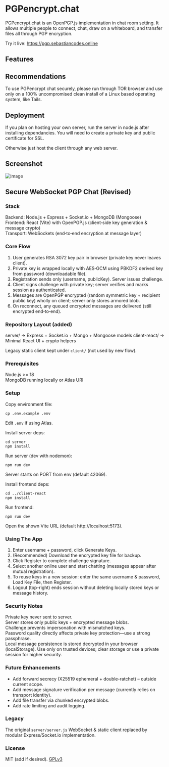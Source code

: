 
# PGPencrypt.chat

PGPencrypt.chat is an OpenPGP.js implementation in chat room setting. It allows multiple people to connect, chat, draw on a whiteboard, and transfer files all through PGP encryption.

Try it live: https://pgp.sebastiancodes.online


## Features


## Recommendations

To use PGPencrypt chat securely, please run through TOR browser and use only on a 100% uncompromised clean install of a Linux based operating system, like Tails.

## Deployment

If  you plan on hosting your own server, run the server in node.js after installing dependancies. You will need to create a private key and public certificate for SSL. 

Otherwise just host the client through any web server. 

## Screenshot

![image](https://sebastiancodes.online/github/pgp.png)

## Secure WebSocket PGP Chat (Revised)

### Stack
Backend: Node.js + Express + Socket.io + MongoDB (Mongoose)  
Frontend: React (Vite) with OpenPGP.js (client‑side key generation & message crypto)  
Transport: WebSockets (end‑to‑end encryption at message layer)  

### Core Flow
1. User generates RSA 3072 key pair in browser (private key never leaves client).  
2. Private key is wrapped locally with AES‑GCM using PBKDF2 derived key from password (downloadable file).  
3. Registration sends only (username, publicKey). Server issues challenge.  
4. Client signs challenge with private key; server verifies and marks session as authenticated.  
5. Messages are OpenPGP encrypted (random symmetric key + recipient public key) wholly on client; server only stores armored blob.  
6. On reconnect, any queued encrypted messages are delivered (still encrypted end‑to‑end).  

### Repository Layout (added)
server/  -> Express + Socket.io + Mongo + Mongoose models
client-react/ -> Minimal React UI + crypto helpers

Legacy static client kept under `client/` (not used by new flow).

### Prerequisites
Node.js >= 18  
MongoDB running locally or Atlas URI  

### Setup
Copy environment file:
```
cp .env.example .env
```
Edit `.env` if using Atlas.

Install server deps:
```
cd server
npm install
```
Run server (dev with nodemon):
```
npm run dev
```
Server starts on PORT from env (default 42069).

Install frontend deps:
```
cd ../client-react
npm install
```
Run frontend:
```
npm run dev
```
Open the shown Vite URL (default http://localhost:5173).

### Using The App
1. Enter username + password, click Generate Keys.  
2. (Recommended) Download the encrypted key file for backup.  
3. Click Register to complete challenge signature.  
4. Select another online user and start chatting (messages appear after mutual registration).  
5. To reuse keys in a new session: enter the same username & password, Load Key File, then Register.  
6. Logout (top-right) ends session without deleting locally stored keys or message history.

### Security Notes
Private key never sent to server.  
Server stores only public keys + encrypted message blobs.  
Challenge prevents impersonation with mismatched keys.  
Password quality directly affects private key protection—use a strong passphrase.  
Local message persistence is stored decrypted in your browser (localStorage). Use only on trusted devices; clear storage or use a private session for higher security.

### Future Enhancements
* Add forward secrecy (X25519 ephemeral + double-ratchet) – outside current scope.  
* Add message signature verification per message (currently relies on transport identity).  
* Add file transfer via chunked encrypted blobs.  
* Add rate limiting and audit logging.  

### Legacy
The original `server/server.js` WebSocket & static client replaced by modular Express/Socket.io implementation.  

### License
MIT (add if desired).
[GPLv3](https://choosealicense.com/licenses/gpl-3.0/)

